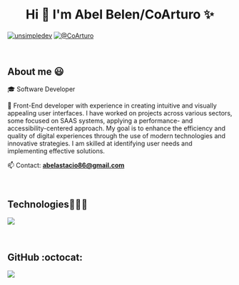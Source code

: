 <h1 align="center">Hi 👋  I'm Abel Belen/CoArturo ✨ </h1> 

<p align="left">
<a href="https://linkedin.com/in/unsimpledev" target="blank"><img align="center" src="https://img.shields.io/badge/LinkedIn-0077B5?style=for-the-badge&logo=linkedin&logoColor=white" alt="unsimpledev"/></a>
<a href = "mailto:unsimpledev@gmail.com" target="blank"><img align="center" src="https://img.shields.io/badge/Gmail-D14836?style=for-the-badge&logo=gmail&logoColor=white" alt="@CoArturo"  /></a>
  </p>
<br>
<h2>About me 😃</h2>
<!--Intro start-->

<p align="left">
🎓 Software Developer

🎥 Front-End developer with experience in creating intuitive and visually appealing user interfaces. I have worked on projects across various sectors, some focused on SAAS systems, applying a performance- and accessibility-centered approach. My goal is to enhance the efficiency and quality of digital experiences through the use of modern technologies and innovative strategies. I am skilled at identifying user needs and implementing effective solutions.

📫 Contact: **abelastacio86@gmail.com**
<!--Intro end-->
  </p>
<br>

<h2 >Technologies👨🏻‍💻</h2>
<!--tech stack icons-->
<p align="left">
  <a href="https://skillicons.dev">
    <img src="https://skillicons.dev/icons?i=dotnet,css,html,js,nodejs,mysql,sqlite,git,github,materialui,postman,vscode,react,typescript,npm,nestjs&paperline=12" />
  </a>
</p>
<br>

<h2>GitHub :octocat:</h2>
<!--- stats & Trophy (start) -->
<p>
  <!--- stats (start) -->


  <img  align="center"  src="https://github-readme-stats.anuraghazra1.vercel.app/api/top-langs/?username=CoArturo&theme=dark&hide_border=false&no-bg=true&no-frame=true&langs_count=10"/>


</p>        
<!--- stats (end) -->
